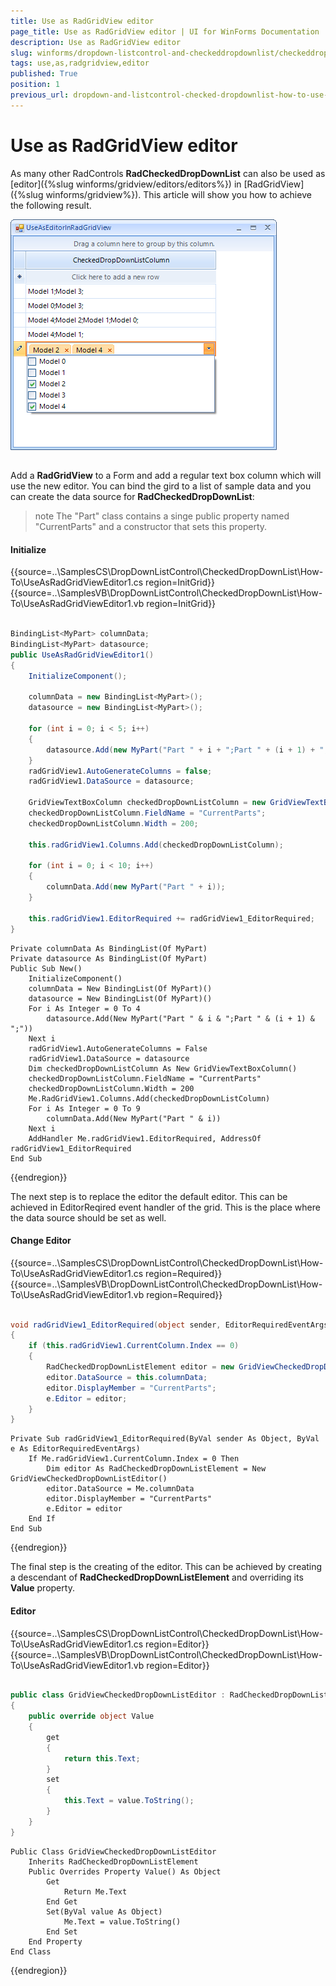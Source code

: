 ```yaml
---
title: Use as RadGridView editor
page_title: Use as RadGridView editor | UI for WinForms Documentation
description: Use as RadGridView editor
slug: winforms/dropdown-listcontrol-and-checkeddropdownlist/checkeddropdownlist/how-to/use-as-radgridview-editor
tags: use,as,radgridview,editor
published: True
position: 1
previous_url: dropdown-and-listcontrol-checked-dropdownlist-how-to-use-as-radgridview-editor
---
```


# Use as RadGridView editor
 
As many other RadControls __RadCheckedDropDownList__ can also be used as [editor]({%slug winforms/gridview/editors/editors%}) in [RadGridView]({%slug winforms/gridview%}). This article will show you how to achieve the following result.

![dropdown-and-listcontrol-checkeddropdownlist-how-to-use-as-radgridview-editor 001](images/dropdown-and-listcontrol-checkeddropdownlist-how-to-use-as-radgridview-editor001.png)

## 

Add a __RadGridView__ to a Form and add a regular text box column which will use the new editor. You can bind the gird to a list of sample data and you can create the data source for __RadCheckedDropDownList__:
        

>note The "Part" class contains a singe public property named "CurrentParts" and a constructor that sets this property.
>

#### Initialize 

{{source=..\SamplesCS\DropDownListControl\CheckedDropDownList\How-To\UseAsRadGridViewEditor1.cs region=InitGrid}} 
{{source=..\SamplesVB\DropDownListControl\CheckedDropDownList\How-To\UseAsRadGridViewEditor1.vb region=InitGrid}} 

````C#
        
BindingList<MyPart> columnData;
BindingList<MyPart> datasource;
public UseAsRadGridViewEditor1()
{
    InitializeComponent();
    
    columnData = new BindingList<MyPart>();
    datasource = new BindingList<MyPart>();
    
    for (int i = 0; i < 5; i++)
    {
        datasource.Add(new MyPart("Part " + i + ";Part " + (i + 1) + ";"));
    }
    radGridView1.AutoGenerateColumns = false;
    radGridView1.DataSource = datasource;
    
    GridViewTextBoxColumn checkedDropDownListColumn = new GridViewTextBoxColumn();
    checkedDropDownListColumn.FieldName = "CurrentParts";
    checkedDropDownListColumn.Width = 200;
    
    this.radGridView1.Columns.Add(checkedDropDownListColumn);
    
    for (int i = 0; i < 10; i++)
    {
        columnData.Add(new MyPart("Part " + i));
    }
    
    this.radGridView1.EditorRequired += radGridView1_EditorRequired;
}

````
````VB.NET
Private columnData As BindingList(Of MyPart)
Private datasource As BindingList(Of MyPart)
Public Sub New()
    InitializeComponent()
    columnData = New BindingList(Of MyPart)()
    datasource = New BindingList(Of MyPart)()
    For i As Integer = 0 To 4
        datasource.Add(New MyPart("Part " & i & ";Part " & (i + 1) & ";"))
    Next i
    radGridView1.AutoGenerateColumns = False
    radGridView1.DataSource = datasource
    Dim checkedDropDownListColumn As New GridViewTextBoxColumn()
    checkedDropDownListColumn.FieldName = "CurrentParts"
    checkedDropDownListColumn.Width = 200
    Me.RadGridView1.Columns.Add(checkedDropDownListColumn)
    For i As Integer = 0 To 9
        columnData.Add(New MyPart("Part " & i))
    Next i
    AddHandler Me.radGridView1.EditorRequired, AddressOf radGridView1_EditorRequired
End Sub

````

{{endregion}} 
 
The next step is to replace the editor the default editor. This can be achieved in EditorReqired event handler of the grid. This is the place where the data source should be set as well.  

#### Change Editor 

{{source=..\SamplesCS\DropDownListControl\CheckedDropDownList\How-To\UseAsRadGridViewEditor1.cs region=Required}} 
{{source=..\SamplesVB\DropDownListControl\CheckedDropDownList\How-To\UseAsRadGridViewEditor1.vb region=Required}} 

````C#
    
void radGridView1_EditorRequired(object sender, EditorRequiredEventArgs e)
{
    if (this.radGridView1.CurrentColumn.Index == 0)
    {
        RadCheckedDropDownListElement editor = new GridViewCheckedDropDownListEditor();
        editor.DataSource = this.columnData;
        editor.DisplayMember = "CurrentParts";
        e.Editor = editor;
    }
}

````
````VB.NET
Private Sub radGridView1_EditorRequired(ByVal sender As Object, ByVal e As EditorRequiredEventArgs)
    If Me.radGridView1.CurrentColumn.Index = 0 Then
        Dim editor As RadCheckedDropDownListElement = New GridViewCheckedDropDownListEditor()
        editor.DataSource = Me.columnData
        editor.DisplayMember = "CurrentParts"
        e.Editor = editor
    End If
End Sub

````

{{endregion}} 
 
The final step is the creating of the editor. This can be achieved by creating a descendant of __RadCheckedDropDownListElement__ and overriding its __Value__ property.

#### Editor 

{{source=..\SamplesCS\DropDownListControl\CheckedDropDownList\How-To\UseAsRadGridViewEditor1.cs region=Editor}} 
{{source=..\SamplesVB\DropDownListControl\CheckedDropDownList\How-To\UseAsRadGridViewEditor1.vb region=Editor}} 

````C#
        
public class GridViewCheckedDropDownListEditor : RadCheckedDropDownListElement
{
    public override object Value
    {
        get
        {
            return this.Text;
        }
        set
        {
            this.Text = value.ToString();
        }
    }
}

````
````VB.NET
Public Class GridViewCheckedDropDownListEditor
    Inherits RadCheckedDropDownListElement
    Public Overrides Property Value() As Object
        Get
            Return Me.Text
        End Get
        Set(ByVal value As Object)
            Me.Text = value.ToString()
        End Set
    End Property
End Class

````

{{endregion}} 



